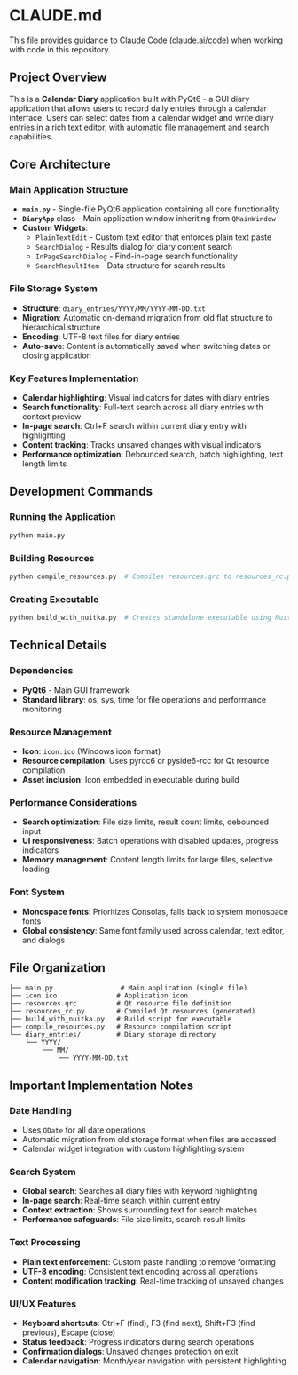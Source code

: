 # CLAUDE.md

This file provides guidance to Claude Code (claude.ai/code) when working with code in this repository.

## Project Overview

This is a **Calendar Diary** application built with PyQt6 - a GUI diary application that allows users to record daily entries through a calendar interface. Users can select dates from a calendar widget and write diary entries in a rich text editor, with automatic file management and search capabilities.

## Core Architecture

### Main Application Structure
- **`main.py`** - Single-file PyQt6 application containing all core functionality
- **`DiaryApp`** class - Main application window inheriting from `QMainWindow`
- **Custom Widgets**:
  - `PlainTextEdit` - Custom text editor that enforces plain text paste
  - `SearchDialog` - Results dialog for diary content search
  - `InPageSearchDialog` - Find-in-page search functionality
  - `SearchResultItem` - Data structure for search results

### File Storage System
- **Structure**: `diary_entries/YYYY/MM/YYYY-MM-DD.txt`
- **Migration**: Automatic on-demand migration from old flat structure to hierarchical structure
- **Encoding**: UTF-8 text files for diary entries
- **Auto-save**: Content is automatically saved when switching dates or closing application

### Key Features Implementation
- **Calendar highlighting**: Visual indicators for dates with diary entries
- **Search functionality**: Full-text search across all diary entries with context preview
- **In-page search**: Ctrl+F search within current diary entry with highlighting
- **Content tracking**: Tracks unsaved changes with visual indicators
- **Performance optimization**: Debounced search, batch highlighting, text length limits

## Development Commands

### Running the Application
```bash
python main.py
```

### Building Resources
```bash
python compile_resources.py  # Compiles resources.qrc to resources_rc.py
```

### Creating Executable
```bash
python build_with_nuitka.py  # Creates standalone executable using Nuitka
```

## Technical Details

### Dependencies
- **PyQt6** - Main GUI framework
- **Standard library**: os, sys, time for file operations and performance monitoring

### Resource Management
- **Icon**: `icon.ico` (Windows icon format)
- **Resource compilation**: Uses pyrcc6 or pyside6-rcc for Qt resource compilation
- **Asset inclusion**: Icon embedded in executable during build

### Performance Considerations
- **Search optimization**: File size limits, result count limits, debounced input
- **UI responsiveness**: Batch operations with disabled updates, progress indicators
- **Memory management**: Content length limits for large files, selective loading

### Font System
- **Monospace fonts**: Prioritizes Consolas, falls back to system monospace fonts
- **Global consistency**: Same font family used across calendar, text editor, and dialogs

## File Organization

```
├── main.py                 # Main application (single file)
├── icon.ico               # Application icon
├── resources.qrc          # Qt resource file definition
├── resources_rc.py        # Compiled Qt resources (generated)
├── build_with_nuitka.py   # Build script for executable
├── compile_resources.py   # Resource compilation script
└── diary_entries/         # Diary storage directory
    └── YYYY/
        └── MM/
            └── YYYY-MM-DD.txt
```

## Important Implementation Notes

### Date Handling
- Uses `QDate` for all date operations
- Automatic migration from old storage format when files are accessed
- Calendar widget integration with custom highlighting system

### Search System
- **Global search**: Searches all diary files with keyword highlighting
- **In-page search**: Real-time search within current entry
- **Context extraction**: Shows surrounding text for search matches
- **Performance safeguards**: File size limits, search result limits

### Text Processing
- **Plain text enforcement**: Custom paste handling to remove formatting
- **UTF-8 encoding**: Consistent text encoding across all operations
- **Content modification tracking**: Real-time tracking of unsaved changes

### UI/UX Features
- **Keyboard shortcuts**: Ctrl+F (find), F3 (find next), Shift+F3 (find previous), Escape (close)
- **Status feedback**: Progress indicators during search operations
- **Confirmation dialogs**: Unsaved changes protection on exit
- **Calendar navigation**: Month/year navigation with persistent highlighting